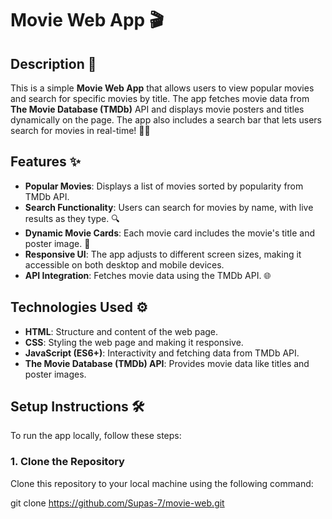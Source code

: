# Movie Web App 🎬

## Description 📖
This is a simple **Movie Web App** that allows users to view popular movies and search for specific movies by title. The app fetches movie data from **The Movie Database (TMDb)** API and displays movie posters and titles dynamically on the page. The app also includes a search bar that lets users search for movies in real-time! 🎥✨

## Features ✨
- **Popular Movies**: Displays a list of movies sorted by popularity from TMDb API.
- **Search Functionality**: Users can search for movies by name, with live results as they type. 🔍
- **Dynamic Movie Cards**: Each movie card includes the movie's title and poster image. 📸
- **Responsive UI**: The app adjusts to different screen sizes, making it accessible on both desktop and mobile devices.
- **API Integration**: Fetches movie data using the TMDb API. 🌐

## Technologies Used ⚙️
- **HTML**: Structure and content of the web page.
- **CSS**: Styling the web page and making it responsive.
- **JavaScript (ES6+)**: Interactivity and fetching data from TMDb API.
- **The Movie Database (TMDb) API**: Provides movie data like titles and poster images.

## Setup Instructions 🛠️
To run the app locally, follow these steps:

### 1. Clone the Repository
Clone this repository to your local machine using the following command:

git clone https://github.com/Supas-7/movie-web.git



